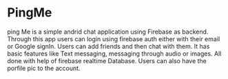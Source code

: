 # PingMe
ping Me is a simple andrid chat application using Firebase as backend.
Through this app users can login using firebase auth either with their email or Google signIn.
Users can add friends and then chat with them.
It has basic features like Text messaging, messaging through audio or images. All done with help of firebase realtime Database.
Users can also have the porfile pic to the account.
